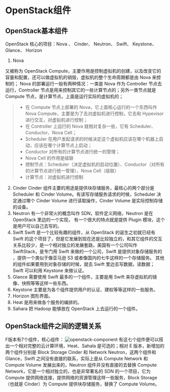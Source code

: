 # OpenStack组件

## OpenStack基本组件
OpenStack 核心的项目：Nova 、 Cinder、 Neutron、 Swift、 Keystone、 Glance、 Horizon

1. Nova

又被称为 OpenStack Compute，主要作用是控制虚拟机的创建，以及改变它的容量和配置，还可以做虚拟机的销毁，虚拟机的整个生命周期都是由 Nova 来控制的；
Nova 的部署运行一般有两种情况：一类是 Nova 作为 Controller 节点去运行，Controller 节点是用来控制其它的一些计算节点的；另外一类节点就是 Compute 节点，是计算节点，上面是运行实际的虚拟机的；

> - 在 Compute 节点上部署的 Nova，它上面核心运行的一个东西叫作 Nova Compute，主要是为了去对虚拟机进行控制，它去和 Hypevisor 进行交互，对虚拟机进行控制；
> - 在 Controller 上运行的 Nova 就相对复杂一些，它有 Scheduler、Conductor、Nova Cell；
> - Scheduler 在用户发起请求的时候决定这个虚拟机应该在哪个机器上启动，应该在哪个计算节点上启动；
> - Conductor 对所有的计算节点进行统一的管理；
> - Nova Cell 的作用是级联
> - 控制节点：Scheduler（决定虚拟机的启动位置）、Conductor（对所有的计算节点进行统一管理）、Nova Cell（级联）
> - 计算节点：对虚拟机进行控制

2. Cinder
Cinder 组件主要的用途是提供块存储服务，最核心的两个部分是 Scheduler 和 Cinder Volume。有读写存储服务请求的时候，Scheduler 决定通过哪个 Cinder Volume 进行读取操作，Cinder Volume 是实际控制存储的设备。
3. Neutron
有一个非常火的概念叫作 SDN，软件定义网络，Neutron 是在 OpenStack 里边的一个实现， 有一个很大的特点就是提供 Plugin 模块，这个是用户可以自己去写的。
4. Swift
Swift 是一个比较有趣的组件，从 OpenStack 的诞生之初就已经有 Swift 的这个项目了，但是它发展到现在还是比较独立的，和其它组件的交互关系比较少，是一个相对独立的发展套路，美国有一个公司叫作 SwiftStack，是专门用 Swift 来做的一个公司，Swift 是提供对象存储服务的 ，提供一个类似于像亚马逊 S3 或者像国内的七牛这样的一个存储服务。 其他的组件如果要用到对象存储的时候，就去 Swift 里边去写数据，读数据； Swift 可以利用 Keystone 来做认证。
5. Glance
需要使用 Swift 最多的一个组件，主要是用 Swift 来存虚拟机的镜像、快照等等这样一些东西。
6. Keystone
主要是为各个组件提供用户的认证、建权等等这样的一些服务。
7. Horizon
图形界面。
8. Heat
是用来做各个服务的编排的。
9. Sahara
把 Hadoop 能够放在 OpenStack 上去运行的一个组件。

## OpenStack组件之间的逻辑关系
F版本有7个组件，核心组件：
![openstack-component](http://kfcoding.oss-cn-hangzhou.aliyuncs.com/71bb8158da3a4e2fafbaf7d22c542727/resources/1529654191064.png)
有这七个组件便可以搭出一个相对完整的云计算环境，Heat、Sahala 是可选的；相对 E 版本，新增加的两个组件分别是 Block Storage Cinder 和 Network Neutron，这两个组件和 Glance，Swift 之间没有直接的联系，实际上是从 Compute Network 和 Compute Volume 发展出来的，Neutron 组件并没有直接的去替换 Compute Network，它是一个相对独立的，也是非常著名的 SDN 的一个项目，它为 Compute 提供网络连接，提供网络的资源管理这样一些服务，Block Storage（也就是 Cinder）为 Compute 提供块存储服务，替换了 Compute Volume。